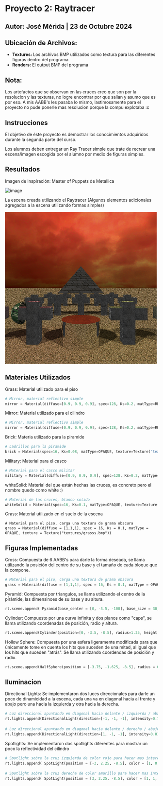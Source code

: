 # Proyecto 2: Raytracer
## Autor: José Mérida | 23 de Octubre 2024

## Ubicación de Archivos:
- **Textures:** Los archivos BMP utilizados como textura para las diferentes figuras dentro del programa
- **Renders:** El output BMP del programa

## Nota:
Los artefactos que se observan en las cruces creo que son por la resolucion y las texturas, no logre encontrar por que salian y asumo que es por eso. A mis AABB's les pasaba lo mismo, lastimosamente para el proyecto no pude ponerle mas resolucion porque la compu explotaba :c

## Instrucciones
El objetivo de éste proyecto es demostrar los conocimientos adquiridos durante la segunda parte del curso.

Los alumnos deben entregar un Ray Tracer simple que trate de recrear una escena/imagen escogida por el alumno por medio de figuras simples.

## Resultados
Imagen de Inspiración: Master of Puppets de Metallica

![image](https://github.com/user-attachments/assets/84b60de2-e990-49dd-8e7b-944326719a92)

La escena creada utilizando el Raytracer (Algunos elementos adicionales agregados a la escena utilizando formas simples)

![Render](/renders/output.bmp)

## Materiales Utilizados
Grass: Material utilizado para el piso
``` Python
# Mirror, material reflectivo simple
mirror = Material(diffuse=[0.9, 0.9, 0.9], spec=128, Ks=0.2, matType=REFLECTIVE)
```
Mirror: Material utilizado para el cilindro
``` Python
# Mirror, material reflectivo simple
mirror = Material(diffuse=[0.9, 0.9, 0.9], spec=128, Ks=0.2, matType=REFLECTIVE)
```
Brick: Materia utilizado para la piramide
``` Python
# Ladrillos para la piramide
brick = Material(spec=16, Ks=0.08, matType=OPAQUE, texture=Texture("textures/brick2.bmp"))
```
Military: Material para el casco
``` Python
# Material para el casco militar
military = Material(diffuse=[0.9, 0.9, 0.9], spec=128, Ks=0.2, matType=OPAQUE, texture =Texture("textures/military.bmp"))
```
whiteSolid: Material del que están hechas las cruces, es concreto pero el nombre quedo como white :)
``` Python
# Material de las cruces, blanco solido
whiteSolid = Material(spec=16, Ks=0.1, matType=OPAQUE, texture=Texture("textures/conc.bmp"))
```
Grass: Material utilizado en el suelo de la escena
```
# Material para el piso, carga una textura de grama obscura
grass = Material(diffuse = [1,1,1], spec = 16, Ks = 0.1, matType = OPAQUE, texture = Texture("textures/grasss.bmp"))
```
## Figuras Implementadas

Cross: Compuesta de 6 AABB's para darle la forma deseada, se llama utilizando la posición del centro de su base y el tamaño de cada bloque que la compone.
``` Python
# Material para el piso, carga una textura de grama obscura
grass = Material(diffuse = [1,1,1], spec = 16, Ks = 0.1, matType = OPAQUE, texture = Texture("textures/grasss.bmp"))
```
Pyramid: Compuesta por triangulos, se llama utilizando el centro de la pirámide, las dimensinoes de su base y su altura.
``` Python
rt.scene.append( Pyramid(base_center = [0, -3.5, -100], base_size = 30, height = 20, material = brick))
```
Cylinder: Compuesto por una curva infinita y dos planos como "caps", se llama utilizando coordenadas de posición, radio y altura.
``` Python
rt.scene.append(Cylinder(position=[0, -3.5, -8.5], radius=1.25, height = 1.5, material=mirror))
```
Hollow Sphere: Compuesta por una esfera ligeramente modificada para que únicamente tome en cuenta los hits que suceden de una mitad, al igual que los hits que suceden "atrás". Se llama utilizando coordendas de posición y radio.
``` Python
rt.scene.append(HalfSphere(position = [-3.75, -1.625, -8.5], radius = 0.7, material = military)) # Casco colgando de la primera cruz
```

## Iluminacion

Directional Lights: Se implementaron dos luces direccionales para darle un poco de dinamicidad a la escena, cada una va en diagonal hacia al frente y abajo pero una hacia la izquierda y otra hacia la derecha.
``` Python
# Luz direccional apuntando en diagonal hacia delante / izquierda / abajo
rt.lights.append(DirectionalLight(direction=[-1, -1, -1], intensity=0.7))

# Luz direccional apuntando en diagonal hacia delante / derecha / abajo
rt.lights.append(DirectionalLight(direction=[1, -1, -1], intensity=0.8))
```
Spotlights: Se implementaron dos spotlights diferentes para mostrar un poco la reflectividad del cilindro
``` Python
# Spotlight sobre la cruz izquierda de color rojo para hacer mas interesante la escena, baja intensidad
rt.lights.append( SpotLight(position = [-3, 2.25, -8.5], color = [1, 0, 0], innerAngle = 30, outerAngle = 40, direction = [0, -1, 0], intensity = 3))

# Spotlight sobre la cruz derecha de color amarillo para hacer mas interesante la escena, baja intensidad
rt.lights.append( SpotLight(position = [3, 2.25, -8.5], color = [1, 1, 0], innerAngle = 30, outerAngle = 40, direction = [0, -1, 0], intensity = 3))
